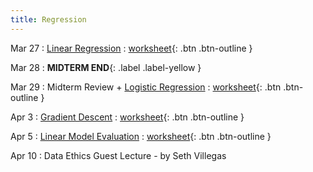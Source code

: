 ```yaml
---
title: Regression
---
```


Mar 27 
: [Linear Regression](https://github.com/gallettilance/CS506-Spring2023/raw/main/slides/15_Linear_Regression.pdf) 
  : [worksheet](https://github.com/gallettilance/CS506-Spring2023/blob/main/worksheets/worksheet_15.ipynb){: .btn .btn-outline }  

Mar 28
    : **MIDTERM END**{: .label .label-yellow } 

Mar 29 
: Midterm Review + [Logistic Regression](https://github.com/gallettilance/CS506-Spring2023/raw/main/slides/16_Logistic_Regression.pdf) 
  : [worksheet](https://github.com/gallettilance/CS506-Spring2023/blob/main/worksheets/worksheet_16.ipynb){: .btn .btn-outline } 

Apr 3 
: [Gradient Descent](https://github.com/gallettilance/CS506-Spring2023/raw/main/slides/17_Gradient_Descent.pdf) 
  : [worksheet](https://github.com/gallettilance/CS506-Spring2023/blob/main/worksheets/worksheet_17.ipynb){: .btn .btn-outline } 

Apr 5 
: [Linear Model Evaluation](https://github.com/gallettilance/CS506-Spring2023/raw/main/slides/18_Linear_Model_Evaluation.pdf) 
  : [worksheet](https://github.com/gallettilance/CS506-Spring2023/blob/main/worksheets/worksheet_18.ipynb){: .btn .btn-outline } 

Apr 10
: Data Ethics Guest Lecture - by Seth Villegas
